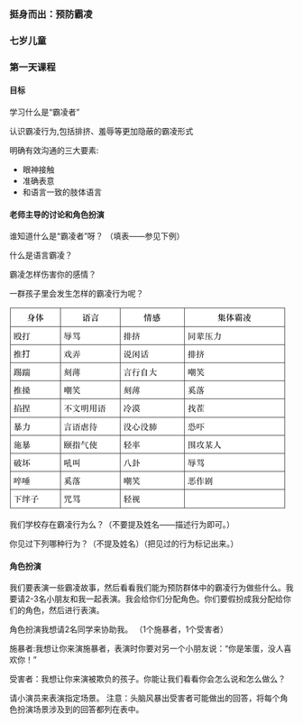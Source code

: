 ### 挺身而出：预防霸凌

### 七岁儿童

### 第一天课程

#### 目标

学习什么是“霸凌者”

认识霸凌行为,包括排挤、羞辱等更加隐蔽的霸凌形式

明确有效沟通的三大要素:

* 眼神接触
* 准确表意
* 和语言一致的肢体语言

#### 老师主导的讨论和角色扮演

谁知道什么是“霸凌者”呀？ （填表——参见下例）

什么是语言霸凌？

霸凌怎样伤害你的感情？

一群孩子里会发生怎样的霸凌行为呢？

![](/assets/QQ20160724-3.png)

我们学校存在霸凌行为么？（不要提及姓名——描述行为即可。） 

你见过下列哪种行为？（不提及姓名）（把见过的行为标记出来。）

#### 角色扮演

 我们要表演一些霸凌故事，然后看看我们能为预防群体中的霸凌行为做些什么。我要请2-3名小朋友和我一起表演。我会给你们分配角色。你们要假扮成我分配给你们的角色，然后进行表演。 

角色扮演我想请2名同学来协助我。 （1个施暴者，1个受害者）

 施暴者:我想让你来演施暴者，表演时你要对另一个小朋友说：“你是笨蛋，没人喜欢你！”

 受害者：我想让你来演被欺负的孩子。你能让我们看看你会怎么说和怎么做么？

 请小演员来表演指定场景。
 注意：头脑风暴出受害者可能做出的回答，将每个角色扮演场景涉及到的回答都列在表中。

